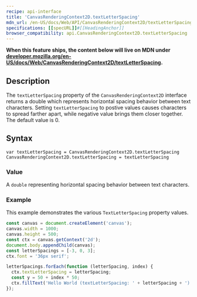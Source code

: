 ```yaml
---
recipe: api-interface
title: 'CanvasRenderingContext2D.textLetterSpacing'
mdn_url: /en-US/docs/Web/API/CanvasRenderingContext2D/textLetterSpacing
specifications: [[specURL]]#[[HeadingAnchor]]
browser_compatibility: api.CanvasRenderingContext2D.textLetterSpacing
---
```



**When this feature ships, the content below will live on MDN under
[developer.mozilla.org/en-US/docs/Web/CanvasRenderingContext2D/textLetterSpacing](https://developer.mozilla.org/en-US/docs/Web/CanvasRenderingContext2D/textLetterSpacing).**

## Description

The `textLetterSpacing` property of the `CanvasRenderingContext2D` interface
returns a double which represents horizontal spacing behavior between text
characters. Setting `textLetterSpacing` to postive values causes characters to
spread farther apart, while negative value brings them closer together.
The default value is 0.

## Syntax

`var textLetterSpacing = CanvasRenderingContext2D.textLetterSpacing`
`CanvasRenderingContext2D.textLetterSpacing = textLetterSpacing`

### Value

A `double` representing horizontal spacing behavior between text characters.

### Example

This example demonstrates the various `TextLetterSpacing` property values.

```js
const canvas = document.createElement('canvas');
canvas.width = 1000;
canvas.height = 500;
const ctx = canvas.getContext('2d');
document.body.appendChild(canvas);
const letterSpacings = [-3, 0, 3];
ctx.font = '36px serif';

letterSpacings.forEach(function (letterSpacing, index) {
  ctx.textLetterSpacing = letterSpacing;
  const y = 50 + index * 50;
  ctx.fillText('Hello World (textLetterSpacing: ' + letterSpacing + ')', 20, y);
});
```


